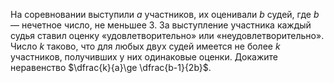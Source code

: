 На соревновании выступили $a$ участников, их оценивали $b$ судей, где $b$ — нечетное число, не меньшее 3. За выступление участника каждый судья ставил оценку «удовлетворительно» или «неудовлетворительно». Число $k$ таково, что для любых двух судей имеется не более $k$ участников, получивших у них одинаковые оценки. Докажите неравенство $\dfrac{k}{a}\ge \dfrac{b-1}{2b}$.